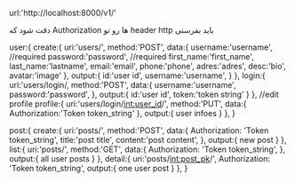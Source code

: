 url:'http://localhost:8000/v1/'

دقت شود که
Authorization ها
رو تو header http
باید بفرستی

user:{
    create:{
        uri:'users/',
        method:'POST',
        data:{
            username:'username',  //required
            password:'password',    //required
            first_name:'first_name',
            last_name:'lastname',
            email:'email',
            phone:'phone',
            adres:'adres',
            desc:'bio',
            avatar:'image'
        },
        output:{
            id:'user id',
            username:'username',
        }
    },
    login:{
        uri:'users/login/,
        method:'POST',
        data:{
            username:'username',
            password:'password',
        },
        output:{
            id:'user id',
            token:'token string'
        }
    },
    //edit profile
    profile:{
        uri:'users/login/<int:user_id>/',
        method:'PUT',
        data:{
            Authorization:'Token token_string'
        },
        output:{
            user infoes
        }
    },
}


post:{
    create:{
        uri:'posts/',
        method:'POST',
        data:{
            Authorization: 'Token token_string',
            title:'post title',
            content:'post content',
        },
        output:{
            new post
        }
    },
    list:{
        uri:'posts/',
        method:'GET',
        data:{
            Authorization: 'Token token_string',
        },
        output:{
            all user posts
        }
    },
    detail:{
        uri:'posts/<int:post_pk>/',
        Authorization: 'Token token_string',
        output:{
            one user post
        }
    },
}